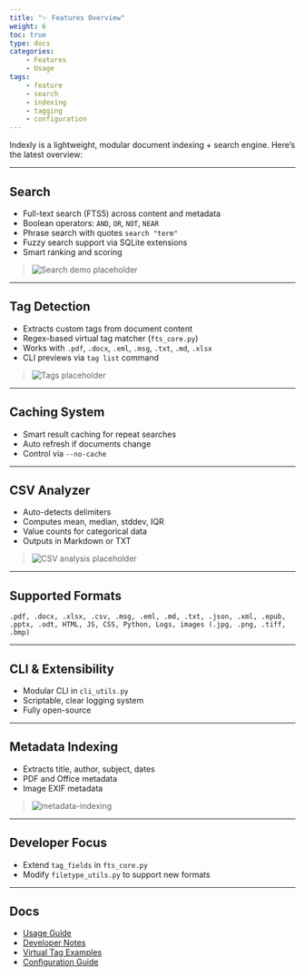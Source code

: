 ```yaml
---
title: "✨ Features Overview"
weight: 6
toc: true
type: docs
categories:
    - Features
    - Usage
tags:
    - feature
    - search
    - indexing 
    - tagging
    - configuration
---
```


Indexly is a lightweight, modular document indexing + search engine. Here’s the latest overview:

---

## Search

* Full-text search (FTS5) across content and metadata
* Boolean operators: `AND`, `OR`, `NOT`, `NEAR`
* Phrase search with quotes `search "term"`
* Fuzzy search support via SQLite extensions
* Smart ranking and scoring

> ![Search demo placeholder](/images/search-demo-placeholder.png)

---

## Tag Detection

* Extracts custom tags from document content
* Regex-based virtual tag matcher (`fts_core.py`)
* Works with `.pdf`, `.docx`, `.eml`, `.msg`, `.txt`, `.md`, `.xlsx`
* CLI previews via `tag list` command

> ![Tags placeholder](/images/tagging.png)

---

## Caching System

* Smart result caching for repeat searches
* Auto refresh if documents change
* Control via `--no-cache`


---

## CSV Analyzer

* Auto-detects delimiters
* Computes mean, median, stddev, IQR
* Value counts for categorical data
* Outputs in Markdown or TXT

> ![CSV analysis placeholder](/images/csv-analysis-placeholder.png)

---

## Supported Formats

`.pdf, .docx, .xlsx, .csv, .msg, .eml, .md, .txt, .json, .xml, .epub, .pptx, .odt, HTML, JS, CSS, Python, Logs, images (.jpg, .png, .tiff, .bmp)`

---

## CLI & Extensibility

* Modular CLI in `cli_utils.py`
* Scriptable, clear logging system
* Fully open-source

---

## Metadata Indexing

* Extracts title, author, subject, dates
* PDF and Office metadata
* Image EXIF metadata


> ![metadata-indexing](/images/metadata-indexing.png)

---

## Developer Focus

* Extend `tag_fields` in `fts_core.py`
* Modify `filetype_utils.py` to support new formats

---

## Docs

* [Usage Guide](/documentation/usage.md)
* [Developer Notes](/documentation/developer.md)
* [Virtual Tag Examples](/documentation/virtual-tags-examples.md)
* [Configuration Guide](/documentation/config.md)
